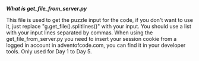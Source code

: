 ***What is get_file_from_server.py***

This file is used to get the puzzle input for the code, if you don't want to use it, just replace "g.get_file().splitlines()" with your input.
You should use a list with your input lines separated by commas.
When using the get_file_from_server.py you need to insert your session cookie from a logged in account in adventofcode.com, you can find it in your developer tools.
Only used for Day 1 to Day 5.

